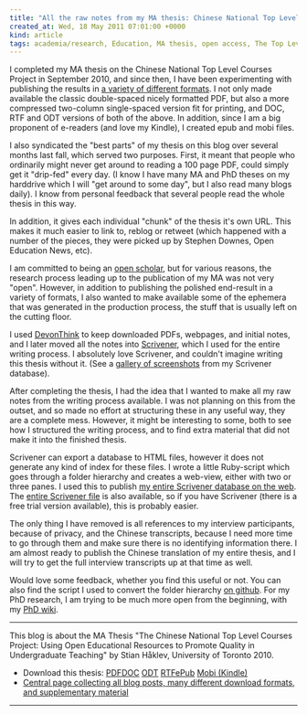 ```yaml
---
title: "All the raw notes from my MA thesis: Chinese National Top Level Courses"
created_at: Wed, 18 May 2011 07:01:00 +0000
kind: article
tags: academia/research, Education, MA thesis, open access, The Top Level Courses Project
---
```


I completed my MA thesis on the Chinese National Top Level Courses
Project in September 2010, and since then, I have been experimenting
with publishing the results in [a variety of different
formats](http://reganmian.net/top-level-courses). I not only made
available the classic double-spaced nicely formatted PDF, but also a
more compressed two-column single-spaced version fit for printing, and
DOC, RTF and ODT versions of both of the above. In addition, since I am
a big proponent of e-readers (and love my Kindle), I created epub and
mobi files.

I also syndicated the "best parts" of my thesis on this blog over
several months last fall, which served two purposes. First, it meant
that people who ordinarily might never get around to reading a 100 page
PDF, could simply get it "drip-fed" every day. (I know I have many MA
and PhD theses on my harddrive which I will "get around to some day",
but I also read many blogs daily). I know from personal feedback that
several people read the whole thesis in this way.

In addition, it gives each individual "chunk" of the thesis it's own
URL. This makes it much easier to link to, reblog or retweet (which
happened with a number of the pieces, they were picked up by Stephen
Downes, Open Education News, etc).

I am committed to being an [open
scholar](http://reganmian.net/blog/2010/10/24/how-to-be-an-open-scholar-oa-week-2010/),
but for various reasons, the research process leading up to the
publication of my MA was not very "open". However, in addition to
publishing the polished end-result in a variety of formats, I also
wanted to make available some of the ephemera that was generated in the
production process, the stuff that is usually left on the cutting floor.

I used
[DevonThink](http://www.devon-technologies.com/products/devonthink/) to
keep downloaded PDFs, webpages, and initial notes, and I later moved all
the notes into
[Scrivener](http://www.literatureandlatte.com/scrivener.php), which I
used for the entire writing process. I absolutely love Scrivener, and
couldn't imagine writing this thesis without it. (See a [gallery of
screenshots](https://picasaweb.google.com/shaklev/MAThesisDraftInScrivener)
from my Scrivener database).

After completing the thesis, I had the idea that I wanted to make all my
raw notes from the writing process available. I was not planning on this
from the outset, and so made no effort at structuring these in any
useful way, they are a complete mess. However, it might be interesting
to some, both to see how I structured the writing process, and to find
extra material that did not make it into the finished thesis.

Scrivener can export a database to HTML files, however it does not
generate any kind of index for these files. I wrote a little Ruby-script
which goes through a folder hierarchy and creates a web-view, either
with two or three panes. I used this to publish [my entire Scrivener
database on the
web](http://reganmian.net/top-level-courses/scrivener-web). The [entire
Scrivener file](http://reganmian.net/top-level-courses/scrivener.zip) is
also available, so if you have Scrivener (there is a free trial version
available), this is probably easier.

The only thing I have removed is all references to my interview
participants, because of privacy, and the Chinese transcripts, because I
need more time to go through them and make sure there is no identifying
information there. I am almost ready to publish the Chinese translation
of my entire thesis, and I will try to get the full interview
transcripts up at that time as well.

Would love some feedback, whether you find this useful or not. You can
also find the script I used to convert the folder hierarchy [on
github](https://github.com/houshuang/folders2web). For my PhD research,
I am trying to be much more open from the beginning, with my [PhD
wiki](http://reganmian.net/wiki).

* * * * *

This blog is about the MA Thesis "The Chinese National Top Level Courses
Project: Using Open Educational Resources to Promote Quality in
Undergraduate Teaching" by Stian Håklev, University of Toronto 2010.

-   Download this thesis:
  [PDF](http://reganmian.net/top-level-courses/Haklev_Stian_201009_MA_thesis.pdf)[DOC](http://reganmian.net/top-level-courses/Haklev_Stian_201009_MA_thesis.doc)
  [ODT](http://reganmian.net/top-level-courses/Haklev_Stian_201009_MA_thesis.odt)
  [RTF](http://reganmian.net/top-level-courses/Haklev_Stian_201009_MA_thesis.rtf)[ePub](http://reganmian.net/top-level-courses/top-level-courses.epub)
  [Mobi
  (Kindle)](http://reganmian.net/top-level-courses/top-level-courses.mobi)
-   [Central page collecting all blog posts, many different download
  formats, and supplementary
  material](http://http://reganmian.net/top-level-courses)

* * * * *
